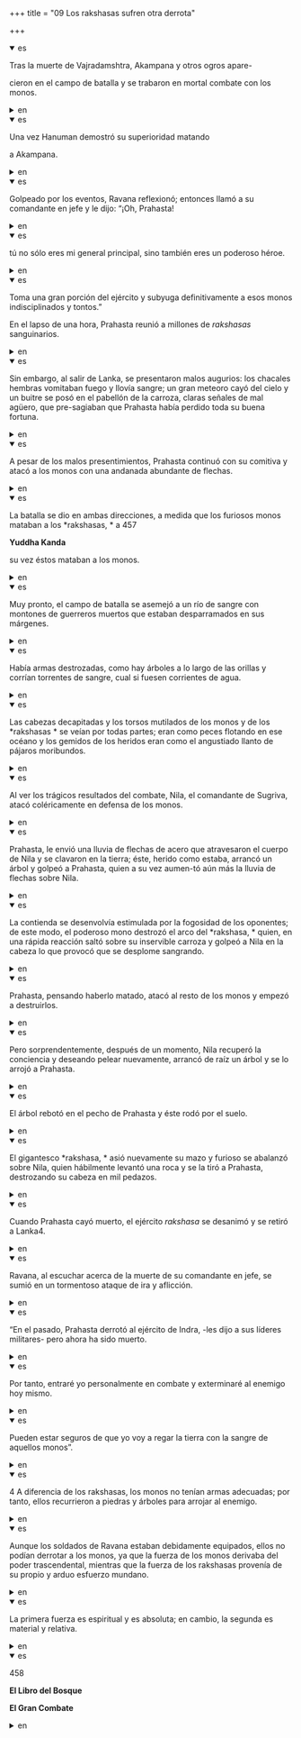 +++
title = "09 Los rakshasas sufren otra derrota"

+++
<details open><summary>es</summary>

Tras la muerte de Vajradamshtra, Akampana y otros ogros apare-

cieron en el campo de batalla y se trabaron en mortal combate con los monos.
</details>

<details><summary>en</summary>

After the death of Vajradamshtra, Akampana and other ogres

 They gave themselves on the battlefield and locked in mortal combat with the monkeys.
</details>

<details open><summary>es</summary>

Una vez Hanuman demostró su superioridad matando

a Akampana.
</details>

<details><summary>en</summary>

Once Hanuman demonstrated his superiority by killing

 To Akampana.
</details>

<details open><summary>es</summary>

Golpeado por los eventos, Ravana reflexionó; entonces llamó a su comandante en jefe y le dijo: “¡Oh, Prahasta\!
</details>

<details><summary>en</summary>

Beef by the events, Ravana reflected; Then he called his commander in chief and said: “Oh, Prahasta \!
</details>

<details open><summary>es</summary>

tú no sólo eres mi general principal, sino también eres un poderoso héroe.
</details>

<details><summary>en</summary>

You are not only my main general, but you are also a powerful hero.
</details>

<details open><summary>es</summary>

Toma una gran porción del ejército y subyuga definitivamente a esos monos indisciplinados y tontos.”

En el lapso de una hora, Prahasta reunió a millones de *rakshasas* sanguinarios.
</details>

<details><summary>en</summary>

Take a great portion of the army and definitely subjugates those undisciplined and dumb monkeys. ”

 In the period of an hour, Prahasta gathered millions of * Rakshasas * Sanguarios.
</details>

<details open><summary>es</summary>

Sin embargo, al salir de Lanka, se presentaron malos augurios: los chacales hembras vomitaban fuego y llovía sangre; un gran meteoro cayó del cielo y un buitre se posó en el pabellón de la carroza, claras señales de mal agüero, que pre-sagiaban que Prahasta había perdido toda su buena fortuna.
</details>

<details><summary>en</summary>

However, when leaving Lanka, there were bad omen: the females jackals vomited fire and rained blood; A great meteor fell from the sky and a vulture perched on the carriage pavilion, clear signs of bad omen, which pre-continued that Prahasta had lost all his good fortune.
</details>

<details open><summary>es</summary>

A pesar de los malos presentimientos, Prahasta continuó con su comitiva y atacó a los monos con una andanada abundante de flechas.
</details>

<details><summary>en</summary>

Despite the bad feelings, Prahasta continued with his delegation and attacked the monkeys with an abundant barrage of arrows.
</details>

<details open><summary>es</summary>

La batalla se dio en ambas direcciones, a medida que los furiosos monos mataban a los *rakshasas, * a 457

**Yuddha Kanda**

su vez éstos mataban a los monos.
</details>

<details><summary>en</summary>

The battle occurred in both directions, as the furious monkeys killed the * rakshasas, * 457

 ** Yuddha Kanda **

 turn these killed the monkeys.
</details>

<details open><summary>es</summary>

Muy pronto, el campo de batalla se asemejó a un río de sangre con montones de guerreros muertos que estaban desparramados en sus márgenes.
</details>

<details><summary>en</summary>

Very soon, the battlefield resembles a river of blood with lots of dead warriors who were scattered on their margins.
</details>

<details open><summary>es</summary>

Había armas destrozadas, como hay árboles a lo largo de las orillas y corrían torrentes de sangre, cual si fuesen corrientes de agua.
</details>

<details><summary>en</summary>

There were shattered weapons, as there are trees along the banks and ran blood torrents, as if they were water currents.
</details>

<details open><summary>es</summary>

Las cabezas decapitadas y los torsos mutilados de los monos y de los *rakshasas * se veían por todas partes; eran como peces flotando en ese océano y los gemidos de los heridos eran como el angustiado llanto de pájaros moribundos.
</details>

<details><summary>en</summary>

The beheaded heads and mutilated torsos of the monkeys and the * rakshasas * were seen everywhere; They were like fish floating in that ocean and the groans of the injured were like the anguishing crying of morbundos birds.
</details>

<details open><summary>es</summary>

Al ver los trágicos resultados del combate, Nila, el comandante de Sugriva, atacó coléricamente en defensa de los monos.
</details>

<details><summary>en</summary>

Seeing the tragic results of the combat, Nila, Sugriva's commander, attacked colérically in defense of the monkeys.
</details>

<details open><summary>es</summary>

Prahasta, le envió una lluvia de flechas de acero que atravesaron el cuerpo de Nila y se clavaron en la tierra; éste, herido como estaba, arrancó un árbol y golpeó a Prahasta, quien a su vez aumen-tó aún más la lluvia de flechas sobre Nila.
</details>

<details><summary>en</summary>

Prahasta sent him a rain of steel arrows that crossed Nila's body and stuck on the earth; He, wounded as he was, started a tree and hit Prahasta, who in turn increased the rain of arrows on Nila.
</details>

<details open><summary>es</summary>

La contienda se desenvolvía estimulada por la fogosidad de los oponentes; de este modo, el poderoso mono destrozó el arco del *rakshasa, * quien, en una rápida reacción saltó sobre su inservible carroza y golpeó a Nila en la cabeza lo que provocó que se desplome sangrando.
</details>

<details><summary>en</summary>

The contest was developed by the fierceness of the opponents; In this way, the powerful monkey broke the arc of * Rakshasa, * who, in a rapid reaction jumped over his unusable float and hit Nila in the head which caused him to collapse bleeding.
</details>

<details open><summary>es</summary>

Prahasta, pensando haberlo matado, atacó al resto de los monos y empezó a destruirlos.
</details>

<details><summary>en</summary>

Prahasta, thinking of having killed him, attacked the rest of the monkeys and began to destroy them.
</details>

<details open><summary>es</summary>

Pero sorprendentemente, después de un momento, Nila recuperó la conciencia y deseando pelear nuevamente, arrancó de raíz un árbol y se lo arrojó a Prahasta.
</details>

<details><summary>en</summary>

But surprisingly, after a moment, Nila regained consciousness and wishing to fight again, started a tree and threw it into Prahasta.
</details>

<details open><summary>es</summary>

El árbol rebotó en el pecho de Prahasta y éste rodó por el suelo.
</details>

<details><summary>en</summary>

The tree bounced in Prahasta's chest and he rolled on the ground.
</details>

<details open><summary>es</summary>

El gigantesco *rakshasa, * asió nuevamente su mazo y furioso se abalanzó sobre Nila, quien hábilmente levantó una roca y se la tiró a Prahasta, destrozando su cabeza en mil pedazos.
</details>

<details><summary>en</summary>

The gigantic * Rakshasa, * again rose his deck and furious pounced on Nila, who skillfully lifted a rock and threw it to Prahasta, destroying his head in a thousand pieces.
</details>

<details open><summary>es</summary>

Cuando Prahasta cayó muerto, el ejército *rakshasa* se desanimó y se retiró a Lanka4.
</details>

<details><summary>en</summary>

When Prahasta fell dead, the army * Rakshasa * discouraged and retired to Lanka4.
</details>

<details open><summary>es</summary>

Ravana, al escuchar acerca de la muerte de su comandante en jefe, se sumió en un tormentoso ataque de ira y aflicción.
</details>

<details><summary>en</summary>

Ravana, hearing about the death of his commander in chief, plunged into a stormy attack of anger and affliction.
</details>

<details open><summary>es</summary>

“En el pasado, Prahasta derrotó al ejército de Indra, -les dijo a sus líderes militares- pero ahora ha sido muerto.
</details>

<details><summary>en</summary>

“In the past, Prahasta defeated Indra's army, - he told his military leaders - but now he has been dead.
</details>

<details open><summary>es</summary>

Por tanto, entraré yo personalmente en combate y exterminaré al enemigo hoy mismo.
</details>

<details><summary>en</summary>

Therefore, I will enter personally in combat and exterminate the enemy today.
</details>

<details open><summary>es</summary>

Pueden estar seguros de que yo voy a regar la tierra con la sangre de aquellos monos”.
</details>

<details><summary>en</summary>

They can be sure that I am going to water the earth with the blood of those monkeys. ”
</details>

<details open><summary>es</summary>

4 A diferencia de los rakshasas, los monos no tenían armas adecuadas; por tanto, ellos recurrieron a piedras y árboles para arrojar al enemigo.
</details>

<details><summary>en</summary>

4 Unlike the Rakshasas, the monkeys did not have adequate weapons; Therefore, they turned to stones and trees to throw the enemy.
</details>

<details open><summary>es</summary>

Aunque los soldados de Ravana estaban debidamente equipados, ellos no podían derrotar a los monos, ya que la fuerza de los monos derivaba del poder trascendental, mientras que la fuerza de los rakshasas provenía de su propio y arduo esfuerzo mundano.
</details>

<details><summary>en</summary>

Although Ravana's soldiers were properly equipped, they could not defeat the monkeys, since the force of the monkeys derived from transcendental power, while the strength of the Rakshasas came from their own arduous mundane effort.
</details>

<details open><summary>es</summary>

La primera fuerza es espiritual y es absoluta; en cambio, la segunda es material y relativa.
</details>

<details><summary>en</summary>

The first force is spiritual and is absolute; Instead, the second is material and relative.
</details>

<details open><summary>es</summary>

458

**El Libro del Bosque**

**El Gran Combate**
</details>

<details><summary>en</summary>

458

 ** The Book of the Forest **

 ** The Great Combat **
</details>